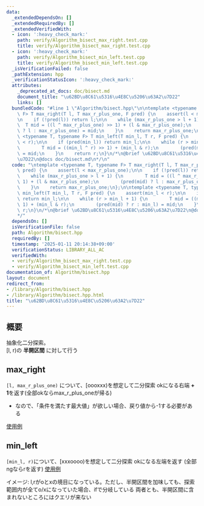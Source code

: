 ```yaml
---
data:
  _extendedDependsOn: []
  _extendedRequiredBy: []
  _extendedVerifiedWith:
  - icon: ':heavy_check_mark:'
    path: verify/Algorithm_bisect_max_right.test.cpp
    title: verify/Algorithm_bisect_max_right.test.cpp
  - icon: ':heavy_check_mark:'
    path: verify/Algorithm_bisect_min_left.test.cpp
    title: verify/Algorithm_bisect_min_left.test.cpp
  _isVerificationFailed: false
  _pathExtension: hpp
  _verificationStatusIcon: ':heavy_check_mark:'
  attributes:
    _deprecated_at_docs: doc/bisect.md
    document_title: "\u62BD\u8C61\u5316\u4E8C\u5206\u63A2\u7D22"
    links: []
  bundledCode: "#line 1 \"Algorithm/bisect.hpp\"\n\ntemplate <typename T, typename\
    \ F> T max_right(T l, T max_r_plus_one, F pred) {\n    assert(l < max_r_plus_one);\n\
    \n    if (!pred(l)) return l;\n\n    while (max_r_plus_one > l + 1) {\n      \
    \  T mid = ((l ^ max_r_plus_one) >> 1) + (l & max_r_plus_one);\n        (pred(mid)\
    \ ? l : max_r_plus_one) = mid;\n    }\n    return max_r_plus_one;\n};\n\ntemplate\
    \ <typename T, typename F> T min_left(T min_l, T r, F pred) {\n    assert(min_l\
    \ < r);\n\n    if (pred(min_l)) return min_l;\n\n    while (r > min_l + 1) {\n\
    \        T mid = ((min_l ^ r) >> 1) + (min_l & r);\n        (pred(mid) ? r : min_l)\
    \ = mid;\n    }\n    return r;\n}\n/*\n@brief \u62BD\u8C61\u5316\u4E8C\u5206\u63A2\
    \u7D22\n@docs doc/bisect.md\n*/\n"
  code: "\ntemplate <typename T, typename F> T max_right(T l, T max_r_plus_one, F\
    \ pred) {\n    assert(l < max_r_plus_one);\n\n    if (!pred(l)) return l;\n\n\
    \    while (max_r_plus_one > l + 1) {\n        T mid = ((l ^ max_r_plus_one) >>\
    \ 1) + (l & max_r_plus_one);\n        (pred(mid) ? l : max_r_plus_one) = mid;\n\
    \    }\n    return max_r_plus_one;\n};\n\ntemplate <typename T, typename F> T\
    \ min_left(T min_l, T r, F pred) {\n    assert(min_l < r);\n\n    if (pred(min_l))\
    \ return min_l;\n\n    while (r > min_l + 1) {\n        T mid = ((min_l ^ r) >>\
    \ 1) + (min_l & r);\n        (pred(mid) ? r : min_l) = mid;\n    }\n    return\
    \ r;\n}\n/*\n@brief \u62BD\u8C61\u5316\u4E8C\u5206\u63A2\u7D22\n@docs doc/bisect.md\n\
    */"
  dependsOn: []
  isVerificationFile: false
  path: Algorithm/bisect.hpp
  requiredBy: []
  timestamp: '2025-01-11 20:14:38+09:00'
  verificationStatus: LIBRARY_ALL_AC
  verifiedWith:
  - verify/Algorithm_bisect_max_right.test.cpp
  - verify/Algorithm_bisect_min_left.test.cpp
documentation_of: Algorithm/bisect.hpp
layout: document
redirect_from:
- /library/Algorithm/bisect.hpp
- /library/Algorithm/bisect.hpp.html
title: "\u62BD\u8C61\u5316\u4E8C\u5206\u63A2\u7D22"
---
```

## 概要
抽象化二分探索。  
[l, r)の **半開区間** に対して行う

## max_right
`[l, max_r_plus_one)` について、[oooxxx)を想定して二分探索
okになる右端 **+ 1**を返す(全部okならmax_r_plus_oneが帰る)  
- なので、「条件を満たす最大値」が欲しい場合、戻り値から-1する必要がある  

[使用例](https://judge.yosupo.jp/submission/258880)
## min_left 
`[min_l, r)`について、[xxxoooo)を想定して二分探索
okになる左端を返す
(全部ngならrを返す)
[使用例](https://atcoder.jp/contests/abc312/submissions/61216108)


イメージ: l,rがoとxの境目になっている。ただし、半開区間を加味しても、探索範囲内が全てo/xになっていた場合、ifで分岐している
両者とも、半開区間に含まれないところにはクエリが来ない